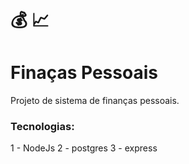 # 💰 📈
# Finaças Pessoais
Projeto de sistema de finanças pessoais.

### Tecnologias:
1 - NodeJs
2 - postgres
3 - express
